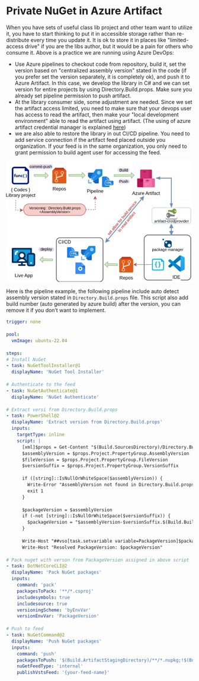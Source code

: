 # Private NuGet in Azure Artifact

When you have sets of useful class lib project and other team want to utilize it, you have to start thinking to put it in accessible storage rather than re-distribute every time you update it. It is ok to store it in places like "limited-access drive" if you are the libs author, but it would be a pain for others who consume it. Above is a practice we are running using Azure DevOps:

- Use Azure pipelines to checkout code from repository, build it, set the version based on "centralized assembly version" stated in the code (if you prefer set the version separately, it is completely ok), and push it to Azure Artifact. In this case, we develop the library in C# and we can set version for entire projects by using Directory.Build.props. Make sure you already set pipeline permission to push artifact.
- At the library consumer side, some adjustment are needed. Since we set the artifact access limited, you need to make sure that your devops user has access to read the artifact, then make your "local development environment" able to read the artifact using artifact. (The using of azure artifact credential manager is explained [here](https://github.com/microsoft/artifacts-credprovider))
- we are also able to restore the library in out CI/CD pipeline. You need to add service connection if the artifact feed placed outside you organization. If your feed is in the same organization, you only need to grant permission to build agent user for accessing the feed.

![alt text](image.png)

Here is the pipeline example,  the following pipeline include auto detect assembly version stated in `Directory.Build.props` file. This script also add build number (auto generated by azure build) after the version, you can remove it if you don’t want to implement.

```yaml
trigger: none

pool:
  vmImage: ubuntu-22.04

steps:
# Install NuGet
- task: NuGetToolInstaller@1
  displayName: 'NuGet Tool Installer'

# Authenticate to the feed
- task: NuGetAuthenticate@1
  displayName: 'NuGet Authenticate'

# Extract versi from Directory.Build.props
- task: PowerShell@2
  displayName: 'Extract version from Directory.Build.props'
  inputs:
    targetType: inline
    script: |    
      [xml]$props = Get-Content "$(Build.SourcesDirectory)/Directory.Build.props"
      $assemblyVersion = $props.Project.PropertyGroup.AssemblyVersion
      $fileVersion = $props.Project.PropertyGroup.FileVersion
      $versionSuffix = $props.Project.PropertyGroup.VersionSuffix

      if ([string]::IsNullOrWhiteSpace($assemblyVersion)) { 
        Write-Error "AssemblyVersion not found in Directory.Build.props" 
        exit 1 
      }

      $packageVersion = $assemblyVersion
      if (-not [string]::IsNullOrWhiteSpace($versionSuffix)) {
        $packageVersion = "$assemblyVersion-$versionSuffix.$(Build.BuildId)"
      }

      Write-Host "##vso[task.setvariable variable=PackageVersion]$packageVersion"
      Write-Host "Resolved PackageVersion: $packageVersion"

# Pack nuget with verson from PackageVersion assigned in above script
- task: DotNetCoreCLI@2
  displayName: 'Pack NuGet packages'
  inputs:
    command: 'pack'
    packagesToPack: '**/*.csproj'
    includesymbols: true
    includesource: true
    versioningScheme: 'byEnvVar'
    versionEnvVar: 'PackageVersion'

# Push to feed
- task: NuGetCommand@2
  displayName: 'Push NuGet packages'
  inputs:
    command: 'push'
    packagesToPush: '$(Build.ArtifactStagingDirectory)/**/*.nupkg;!$(Build.ArtifactStagingDirectory)/**/*.symbols.nupkg'
    nuGetFeedType: 'internal'
    publishVstsFeed: '{your-feed-name}'
```